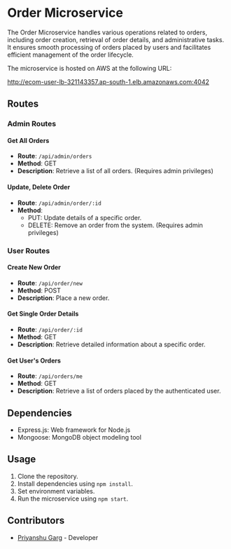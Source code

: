 # Order Microservice

The Order Microservice handles various operations related to orders, including order creation, retrieval of order details, and administrative tasks. It ensures smooth processing of orders placed by users and facilitates efficient management of the order lifecycle.

The microservice is hosted on AWS at the following URL:

http://ecom-user-lb-321143357.ap-south-1.elb.amazonaws.com:4042

## Routes

### Admin Routes

#### Get All Orders

- **Route**: `/api/admin/orders`
- **Method**: GET
- **Description**: Retrieve a list of all orders. (Requires admin privileges)

#### Update, Delete Order

- **Route**: `/api/admin/order/:id`
- **Method**: 
  - PUT: Update details of a specific order.
  - DELETE: Remove an order from the system. (Requires admin privileges)

### User Routes

#### Create New Order

- **Route**: `/api/order/new`
- **Method**: POST
- **Description**: Place a new order.

#### Get Single Order Details

- **Route**: `/api/order/:id`
- **Method**: GET
- **Description**: Retrieve detailed information about a specific order.

#### Get User's Orders

- **Route**: `/api/orders/me`
- **Method**: GET
- **Description**: Retrieve a list of orders placed by the authenticated user.

## Dependencies

- Express.js: Web framework for Node.js
- Mongoose: MongoDB object modeling tool

## Usage

1. Clone the repository.
2. Install dependencies using `npm install`.
3. Set environment variables.
4. Run the microservice using `npm start`.

## Contributors

- [Priyanshu Garg](#) - Developer
